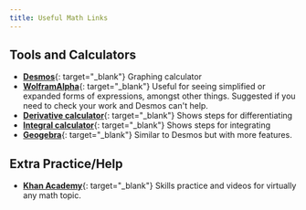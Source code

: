 ```yaml
---
title: Useful Math Links
---
```


## Tools and Calculators

- [**Desmos**](https://www.desmos.com/calculator){: target="_blank"} Graphing calculator
- [**WolframAlpha**](https://www.wolframalpha.com/){: target="_blank"} Useful for seeing simplified or expanded forms of expressions, amongst other things. Suggested if you need to check your work and Desmos can't help.
- [**Derivative calculator**](https://www.derivative-calculator.net/){: target="_blank"} Shows steps for differentiating
- [**Integral calculator**](https://www.integral-calculator.com/){: target="_blank"} Shows steps for integrating
- [**Geogebra**](https://www.geogebra.org/calculator){: target="_blank"} Similar to Desmos but with more features.

## Extra Practice/Help

- [**Khan Academy**](https://www.khanacademy.org/){: target="_blank"} Skills practice and videos for virtually any math topic.
